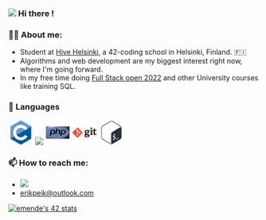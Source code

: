 ### <img width='25' src="https://media.giphy.com/media/hvRJCLFzcasrR4ia7z/giphy.gif"> Hi there !

### 👨‍💻 About me:
- Student at [Hive Helsinki](https://www.hive.fi/), a 42-coding school in Helsinki, Finland. 🇫🇮
- Algorithms and web development are my biggest interest right now, where I'm going forward.
- In my free time doing [Full Stack open 2022](https://github.com/erikpeik/full-stack-open) and other University courses like training SQL.

### 🌱 Languages
<img height='50' src='https://raw.githubusercontent.com/devicons/devicon/master/icons/c/c-original.svg'> <img height='50' src='https://user-images.githubusercontent.com/52178013/165076061-6cb40c43-16c0-4c89-b558-08d3a5e9a6c1.png'> <img height='50' src='https://raw.githubusercontent.com/devicons/devicon/master/icons/php/php-original.svg'> <img height='50' src='https://github.com/devicons/devicon/blob/master/icons/git/git-original-wordmark.svg'> <img height='50' src='https://raw.githubusercontent.com/devicons/devicon/master/icons/bash/bash-plain.svg'>


### 📫 How to reach me:
- <a href='https://www.linkedin.com/in/erikpeik/'><img heigth='50' src='https://img.shields.io/badge/LinkedIn-0077B5?style=for-the-badge&logo=linkedin&logoColor=white'></a>
- erikpeik@outlook.com

[![emende's 42 stats](https://badge42.vercel.app/api/v2/cl1nsfqfo001109mvs5t8vwj5/stats?cursusId=1&coalitionId=57)](https://github.com/JaeSeoKim/badge42)
